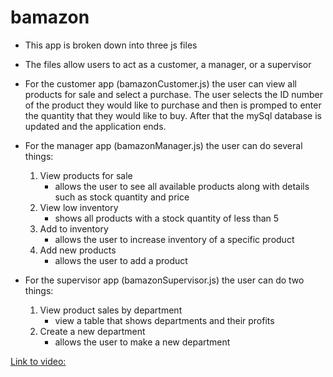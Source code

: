 # bamazon

* This app is broken down into three js files
* The files allow users to act as a customer, a manager, or a supervisor

* For the customer app (bamazonCustomer.js) the user can view all products for sale and select a purchase. 
The user selects the ID number of the product they would like to purchase and then is promped to enter the quantity that they would like to buy.  After that the mySql database is updated and the application ends.

* For the manager app (bamazonManager.js) the user can do several things: 
    1. View products for sale
        * allows the user to see all available products along with details such as stock quantity and price
    2. View low inventory
        * shows all products with a stock quantity of less than 5
    3. Add to inventory
        * allows the user to increase inventory of a specific product
    4. Add new products
        * allows the user to add a product

* For the supervisor app (bamazonSupervisor.js) the user can do two things: 
    1. View product sales by department
        * view a table that shows departments and their profits
    2. Create a new department 
        * allows the user to make a new department 


[Link to video: ](https://drive.google.com/file/d/1WVuKwVcPc1DTR0vqVoJtWDORWZ2cboDx/view "My Bamazon App")
